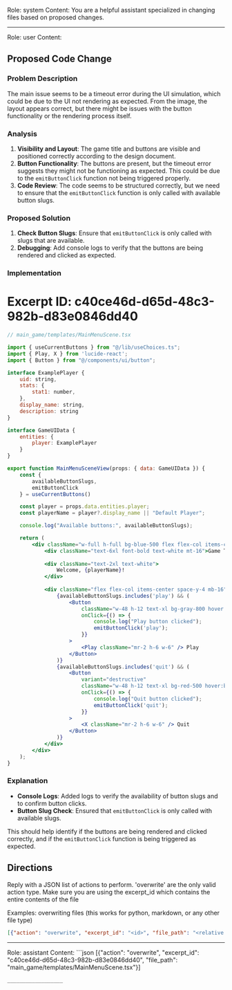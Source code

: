 Role: system
Content: You are a helpful assistant specialized in changing files based on proposed changes.
__________________
Role: user
Content: 
## Proposed Code Change
### Problem Description

The main issue seems to be a timeout error during the UI simulation, which could be due to the UI not rendering as expected. From the image, the layout appears correct, but there might be issues with the button functionality or the rendering process itself.

### Analysis

1. **Visibility and Layout**: The game title and buttons are visible and positioned correctly according to the design document.
2. **Button Functionality**: The buttons are present, but the timeout error suggests they might not be functioning as expected. This could be due to the `emitButtonClick` function not being triggered properly.
3. **Code Review**: The code seems to be structured correctly, but we need to ensure that the `emitButtonClick` function is only called with available button slugs.

### Proposed Solution

1. **Check Button Slugs**: Ensure that `emitButtonClick` is only called with slugs that are available.
2. **Debugging**: Add console logs to verify that the buttons are being rendered and clicked as expected.

### Implementation

# Excerpt ID: c40ce46d-d65d-48c3-982b-d83e0846dd40
```jsx
// main_game/templates/MainMenuScene.tsx

import { useCurrentButtons } from "@/lib/useChoices.ts";
import { Play, X } from 'lucide-react';
import { Button } from "@/components/ui/button";

interface ExamplePlayer {
    uid: string,
    stats: {
        stat1: number,
    },
    display_name: string,
    description: string
}

interface GameUIData {
    entities: {
        player: ExamplePlayer
    }
}

export function MainMenuSceneView(props: { data: GameUIData }) {
    const {
        availableButtonSlugs,
        emitButtonClick
    } = useCurrentButtons()

    const player = props.data.entities.player;
    const playerName = player?.display_name || "Default Player";

    console.log("Available buttons:", availableButtonSlugs);

    return (
        <div className="w-full h-full bg-blue-500 flex flex-col items-center justify-between p-8" style={{ aspectRatio: '16/9' }}>
            <div className="text-6xl font-bold text-white mt-16">Game Title</div>
            
            <div className="text-2xl text-white">
                Welcome, {playerName}!
            </div>
            
            <div className="flex flex-col items-center space-y-4 mb-16">
                {availableButtonSlugs.includes('play') && (
                    <Button 
                        className="w-48 h-12 text-xl bg-gray-800 hover:bg-gray-700"
                        onClick={() => {
                            console.log("Play button clicked");
                            emitButtonClick('play');
                        }}
                    >
                        <Play className="mr-2 h-6 w-6" /> Play
                    </Button>
                )}
                {availableButtonSlugs.includes('quit') && (
                    <Button 
                        variant="destructive"
                        className="w-48 h-12 text-xl bg-red-500 hover:bg-red-600"
                        onClick={() => {
                            console.log("Quit button clicked");
                            emitButtonClick('quit');
                        }}
                    >
                        <X className="mr-2 h-6 w-6" /> Quit
                    </Button>
                )}
            </div>
        </div>
    );
}
```

### Explanation

- **Console Logs**: Added logs to verify the availability of button slugs and to confirm button clicks.
- **Button Slug Check**: Ensured that `emitButtonClick` is only called with available slugs.

This should help identify if the buttons are being rendered and clicked correctly, and if the `emitButtonClick` function is being triggered as expected.

## Directions
Reply with a JSON list of actions to perform. 'overwrite' are the only valid action type. 
Make sure you are using the excerpt_id which contains the entire contents of the file

Examples:
overwriting files (this works for python, markdown, or any other file type)
```json output_example1
[{"action": "overwrite", "excerpt_id": "<id>", "file_path": "<relative file path>"}]
```

__________________
Role: assistant
Content: ```json
[{"action": "overwrite", "excerpt_id": "c40ce46d-d65d-48c3-982b-d83e0846dd40", "file_path": "main_game/templates/MainMenuScene.tsx"}]
```
__________________
